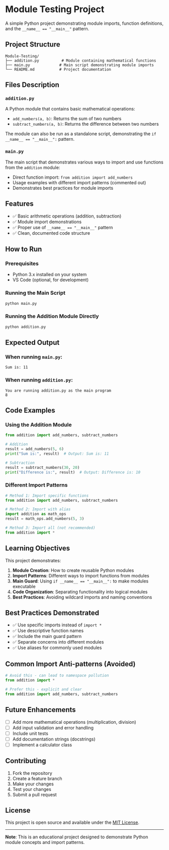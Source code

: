 # Module Testing Project

A simple Python project demonstrating module imports, function definitions, and the `__name__ == "__main__"` pattern.

## Project Structure

```
Module-Testing/
├── addition.py          # Module containing mathematical functions
├── main.py             # Main script demonstrating module imports
└── README.md           # Project documentation
```

## Files Description

### `addition.py`
A Python module that contains basic mathematical operations:
- `add_numbers(a, b)`: Returns the sum of two numbers
- `subtract_numbers(a, b)`: Returns the difference between two numbers

The module can also be run as a standalone script, demonstrating the `if __name__ == "__main__":` pattern.

### `main.py`
The main script that demonstrates various ways to import and use functions from the `addition` module:
- Direct function import: `from addition import add_numbers`
- Usage examples with different import patterns (commented out)
- Demonstrates best practices for module imports

## Features

- ✅ Basic arithmetic operations (addition, subtraction)
- ✅ Module import demonstrations
- ✅ Proper use of `__name__ == "__main__"` pattern
- ✅ Clean, documented code structure

## How to Run

### Prerequisites
- Python 3.x installed on your system
- VS Code (optional, for development)

### Running the Main Script
```bash
python main.py
```

### Running the Addition Module Directly
```bash
python addition.py
```

## Expected Output

### When running `main.py`:
```
Sum is: 11
```

### When running `addition.py`:
```
You are running addition.py as the main program
8
```

## Code Examples

### Using the Addition Module
```python
from addition import add_numbers, subtract_numbers

# Addition
result = add_numbers(5, 6)
print("Sum is:", result)  # Output: Sum is: 11

# Subtraction
result = subtract_numbers(30, 20)
print("Difference is:", result)  # Output: Difference is: 10
```

### Different Import Patterns
```python
# Method 1: Import specific functions
from addition import add_numbers, subtract_numbers

# Method 2: Import with alias
import addition as math_ops
result = math_ops.add_numbers(5, 3)

# Method 3: Import all (not recommended)
from addition import *
```

## Learning Objectives

This project demonstrates:

1. **Module Creation**: How to create reusable Python modules
2. **Import Patterns**: Different ways to import functions from modules
3. **Main Guard**: Using `if __name__ == "__main__":` to make modules executable
4. **Code Organization**: Separating functionality into logical modules
5. **Best Practices**: Avoiding wildcard imports and naming conventions

## Best Practices Demonstrated

- ✅ Use specific imports instead of `import *`
- ✅ Use descriptive function names
- ✅ Include the main guard pattern
- ✅ Separate concerns into different modules
- ✅ Use aliases for commonly used modules

## Common Import Anti-patterns (Avoided)

```python
# Avoid this - can lead to namespace pollution
from addition import *

# Prefer this - explicit and clear
from addition import add_numbers, subtract_numbers
```

## Future Enhancements

- [ ] Add more mathematical operations (multiplication, division)
- [ ] Add input validation and error handling
- [ ] Include unit tests
- [ ] Add documentation strings (docstrings)
- [ ] Implement a calculator class

## Contributing

1. Fork the repository
2. Create a feature branch
3. Make your changes
4. Test your changes
5. Submit a pull request

## License

This project is open source and available under the [MIT License](LICENSE).

---

**Note**: This is an educational project designed to demonstrate Python module concepts and import patterns.
